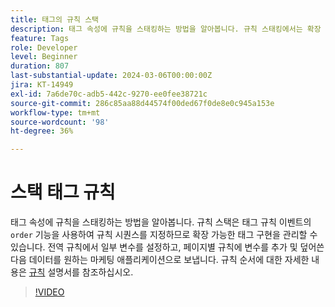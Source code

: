 ```yaml
---
title: 태그의 규칙 스택
description: 태그 속성에 규칙을 스태킹하는 방법을 알아봅니다. 규칙 스태킹에서는 확장 가능한 태그 구현을 관리할 수 있도록 태그 규칙 이벤트의 순서 기능을 사용하여 규칙 시퀀스를 지정합니다.
feature: Tags
role: Developer
level: Beginner
duration: 807
last-substantial-update: 2024-03-06T00:00:00Z
jira: KT-14949
exl-id: 7a6de70c-adb5-442c-9270-ee0fee38721c
source-git-commit: 286c85aa88d44574f00ded67f0de8e0c945a153e
workflow-type: tm+mt
source-wordcount: '98'
ht-degree: 36%

---
```


# 스택 태그 규칙

태그 속성에 규칙을 스태킹하는 방법을 알아봅니다. 규칙 스택은 태그 규칙 이벤트의 `order` 기능을 사용하여 규칙 시퀀스를 지정하므로 확장 가능한 태그 구현을 관리할 수 있습니다. 전역 규칙에서 일부 변수를 설정하고, 페이지별 규칙에 변수를 추가 및 덮어쓴 다음 데이터를 원하는 마케팅 애플리케이션으로 보냅니다. 규칙 순서에 대한 자세한 내용은 [규칙](https://experienceleague.adobe.com/docs/experience-platform/tags/ui/rules.html?lang=ko#rule-ordering) 설명서를 참조하십시오.

>[!VIDEO](https://video.tv.adobe.com/v/3427710/?learn=on&enablevpops)
